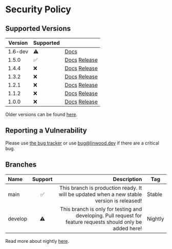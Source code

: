 # Security Policy

## Supported Versions

| Version | Supported          |                                                                                                                                    |
| ------- | ------------------ | ---------------------------------------------------------------------------------------------------------------------------------- |
| 1.6-dev | :warning:          | [Docs](https://docs.butterfly.linwood.dev/docs/1.5/intro)                                                                          |
| 1.5.0   | :white_check_mark: | [Docs](https://docs.butterfly.linwood.dev/docs/1.5/intro) [Release](https://github.com/LinwoodCloud/butterfly/releases/tag/v1.5.0) |
| 1.4.4   | :x:                | [Docs](https://docs.butterfly.linwood.dev/docs/1.4/intro) [Release](https://github.com/LinwoodCloud/butterfly/releases/tag/v1.4.4) |
| 1.3.2   | :x:                | [Docs](https://docs.butterfly.linwood.dev/docs/1.3/intro) [Release](https://github.com/LinwoodCloud/butterfly/releases/tag/v1.3.2) |
| 1.2.1   | :x:                | [Docs](https://docs.butterfly.linwood.dev/docs/1.2/intro) [Release](https://github.com/LinwoodCloud/butterfly/releases/tag/v1.2.1) |
| 1.1.2   | :x:                | [Docs](https://docs.butterfly.linwood.dev/docs/1.1/intro) [Release](https://github.com/LinwoodCloud/butterfly/releases/tag/v1.1.2) |
| 1.0.0   | :x:                | [Docs](https://docs.butterfly.linwood.dev/docs/1.0/intro) [Release](https://github.com/LinwoodCloud/butterfly/releases/tag/v1.0.0) |

Older versions can be found [here](https://docs.butterfly.linwood.dev/pre-1-0).

## Reporting a Vulnerability

Please use [the bug tracker](https://github.com/LinwoodCloud/butterfly/issues) or use <bug@linwood.dev> if there are a critical bug.

## Branches

| Name    | Support |                                                                                                  Description | Tag     |
| :------ | :-----: | -----------------------------------------------------------------------------------------------------------: | ------- |
| main    |   ✅    |                   This branch is production ready. It will be updated when a new stable version is released! | Stable  |
| develop |   ⚠️    | This branch is only for testing and developing. Pull request for feature requests should only be added here! | Nightly |

Read more about nightly [here](https://docs.butterfly.linwood.dev/nightly).
